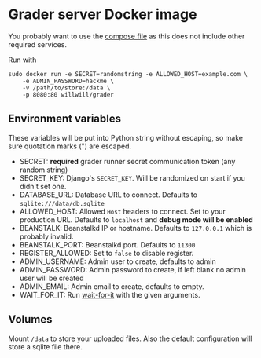 # Grader server Docker image

You probably want to use the [compose file](https://github.com/whs/grader) as this
does not include other required services.

Run with

```
sudo docker run -e SECRET=randomstring -e ALLOWED_HOST=example.com \
    -e ADMIN_PASSWORD=hackme \
    -v /path/to/store:/data \
    -p 8080:80 willwill/grader
```

## Environment variables

These variables will be put into Python string without escaping, so make sure
quotation marks (") are escaped.

- SECRET: **required** grader runner secret communication token (any random string)
- SECRET_KEY: Django's `SECRET_KEY`. Will be randomized on start if you didn't set one.
- DATABASE_URL: Database URL to connect. Defaults to `sqlite:///data/db.sqlite`
- ALLOWED_HOST: Allowed `Host` headers to connect. Set to your production URL.
  Defaults to `localhost` and **debug mode will be enabled**
- BEANSTALK: Beanstalkd IP or hostname. Defaults to `127.0.0.1` which is probably invalid.
- BEANSTALK_PORT: Beanstalkd port. Defaults to `11300`
- REGISTER_ALLOWED: Set to `false` to disable register.
- ADMIN_USERNAME: Admin user to create, defaults to admin
- ADMIN_PASSWORD: Admin password to create, if left blank no admin user will be created
- ADMIN_EMAIL: Admin email to create, defaults to empty.
- WAIT_FOR_IT: Run [wait-for-it](https://github.com/vishnubob/wait-for-it) with the given arguments.

## Volumes

Mount `/data` to store your uploaded files. Also the default configuration will store a sqlite file there.
